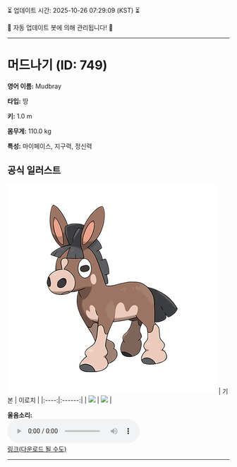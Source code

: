 
⏳ 업데이트 시간: 2025-10-26 07:29:09 (KST) ⏳

🤖 자동 업데이트 봇에 의해 관리됩니다! 🤖

---

# 머드나기 (ID: 749)
**영어 이름:** Mudbray

**타입:** 땅

**키:** 1.0 m

**몸무게:** 110.0 kg

**특성:** 마이페이스, 지구력, 정신력

## 공식 일러스트
![](https://raw.githubusercontent.com/PokeAPI/sprites/master/sprites/pokemon/other/official-artwork/749.png)
| 기본 | 이로치 |
|:----:|:------:|
| <img src="http://play.pokemonshowdown.com/sprites/ani/mudbray.gif" width="200"> | <img src="http://play.pokemonshowdown.com/sprites/ani-shiny/mudbray.gif" width="200"> |

**울음소리:**<br><audio controls src="https://raw.githubusercontent.com/PokeAPI/cries/main/cries/pokemon/latest/749.ogg"></audio><br> [링크(다운로드 될 수도)](https://raw.githubusercontent.com/PokeAPI/cries/main/cries/pokemon/latest/749.ogg)


---
